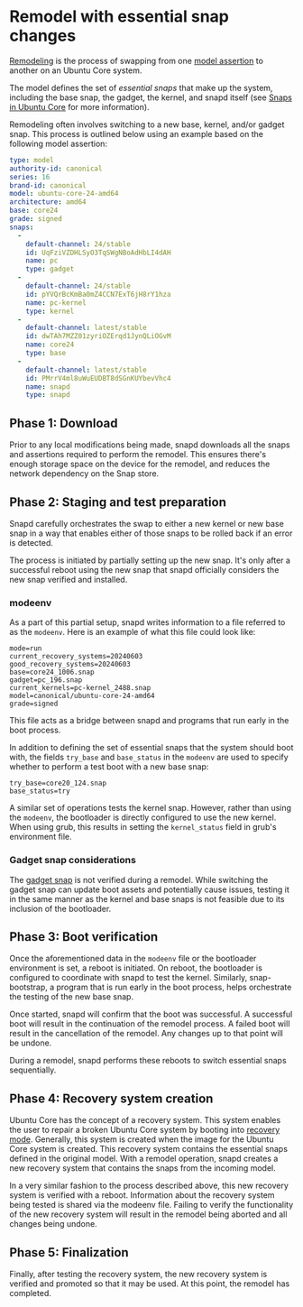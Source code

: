 # Remodel with essential snap changes

[Remodeling](remodelling) is the process of swapping from one [model assertion](/reference/assertions/model) to another on an Ubuntu Core system.

The model defines the set of _essential snaps_ that make up the system, including the base snap, the gadget, the kernel, and snapd itself (see [Snaps in Ubuntu Core](/explanation/core-elements/snaps-in-ubuntu-core) for more information).

Remodeling often involves switching to a new base, kernel, and/or gadget snap. This process is outlined below using an example based on the following model assertion:

```yaml
type: model
authority-id: canonical
series: 16
brand-id: canonical
model: ubuntu-core-24-amd64
architecture: amd64
base: core24
grade: signed
snaps:
  -
    default-channel: 24/stable
    id: UqFziVZDHLSyO3TqSWgNBoAdHbLI4dAH
    name: pc
    type: gadget
  -
    default-channel: 24/stable
    id: pYVQrBcKmBa0mZ4CCN7ExT6jH8rY1hza
    name: pc-kernel
    type: kernel
  -
    default-channel: latest/stable
    id: dwTAh7MZZ01zyriOZErqd1JynQLiOGvM
    name: core24
    type: base
  -
    default-channel: latest/stable
    id: PMrrV4ml8uWuEUDBT8dSGnKUYbevVhc4
    name: snapd
    type: snapd
```

## Phase 1: Download

Prior to any local modifications being made, snapd downloads all the snaps and assertions required to perform the remodel. This ensures there's enough storage space on the device for the remodel, and reduces the network dependency on the Snap store.

## Phase 2: Staging and test preparation

Snapd carefully orchestrates the swap to either a new kernel or new base snap in a way that enables either of those snaps to be rolled back if an error is detected.

The process is initiated by partially setting up the new snap. It's only after a successful reboot using the new snap that snapd officially considers the new snap verified and installed.

### modeenv

As a part of this partial setup, snapd writes information to a file referred to as the `modeenv`. Here is an example of what this file could look like:

```
mode=run
current_recovery_systems=20240603
good_recovery_systems=20240603
base=core24_1006.snap
gadget=pc_196.snap
current_kernels=pc-kernel_2488.snap
model=canonical/ubuntu-core-24-amd64
grade=signed
```

This file acts as a bridge between snapd and programs that run early in the boot process.

In addition to defining the set of essential snaps that the system should boot with, the fields `try_base` and `base_status` in the `modeenv` are used to specify whether to perform a test boot with a new base snap:

```
try_base=core20_124.snap
base_status=try
```

A similar set of operations tests the kernel snap. However, rather than using the `modeenv`, the bootloader is directly configured to use the new kernel. When using grub, this results in setting the `kernel_status` field in grub's environment file.

### Gadget snap considerations

The [gadget snap](/reference/gadget-snap-format) is not verified during a remodel. While switching the gadget snap can update boot assets and potentially cause issues, testing it in the same manner as the kernel and base snaps is not feasible due to its inclusion of the bootloader.

## Phase 3: Boot verification

Once the aforementioned data in the `modeenv` file or the bootloader environment is set, a reboot is initiated. On reboot, the bootloader is configured to coordinate with snapd to test the kernel. Similarly, snap-bootstrap, a program that is run early in the boot process, helps orchestrate the testing of the new base snap.

Once started, snapd will confirm that the boot was successful. A successful boot will result in the continuation of the remodel process. A failed boot will result in the cancellation of the remodel. Any changes up to that point will be undone.

During a remodel, snapd performs these reboots to switch essential snaps sequentially.

## Phase 4: Recovery system creation

Ubuntu Core has the concept of a recovery system. This system enables the user to repair a broken Ubuntu Core system by booting into [recovery mode](/how-to-guides/manage-ubuntu-core/use-a-recovery-mode). Generally, this system is created when the image for the Ubuntu Core system is created. This recovery system contains the essential snaps defined in the original model. With a remodel operation, snapd creates a new recovery system that contains the snaps from the incoming model.

In a very similar fashion to the process described above, this new recovery system is verified with a reboot. Information about the recovery system being tested is shared via the modeenv file. Failing to verify the functionality of the new recovery system will result in the remodel being aborted and all changes being undone.

## Phase 5: Finalization

Finally, after testing the recovery system, the new recovery system is verified and promoted so that it may be used. At this point, the remodel has completed.

